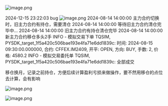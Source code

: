 ![image.png](https://gitee.com/hxc8/images10/raw/master/img/202412101554903.png)


2024-12-15 23:22:03
bug
![image.png](https://gitee.com/hxc8/images9/raw/master/img/202412152322337.png)
2024-08-14 14:00:00 主力合约切换时，旧主力合约有持仓，需要清仓
2024-08-14 14:00:00 等待旧主力合约清仓完毕中...
2024-08-14 14:00:00 旧主力合约有持仓清仓完毕
2024-08-14 14:00:00 新主力合约移仓多头2手
    INFO - 模拟交易下单 TQSIM, PYSDK_target_1f5a420c506bae193e4fa71e6dd1839c: 时间: 2024-08-15 09:30:00.000000, 合约: CFFEX.IM2409, 开平: OPEN, 方向: BUY, 手数: 2, 价格: 4580.2
    INFO - 模拟交易委托单 TQSIM, PYSDK_target_1f5a420c506bae193e4fa71e6dd1839c: 全部成交

移仓换月，记录之前持仓，方便后续计算盈利亏损来做操作，要不然用移仓的点位去计算，会有影响


![image.png](https://gitee.com/hxc8/images10/raw/master/img/202412161251930.png)


![image.png](https://gitee.com/hxc8/images10/raw/master/img/202412161252176.png)
